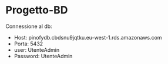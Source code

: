 # Progetto-BD
Connessione al db:
- Host: pinofydb.cbdsnu9jqtku.eu-west-1.rds.amazonaws.com
- Porta: 5432
- user: UtenteAdmin
- Password: UtenteAdmin
